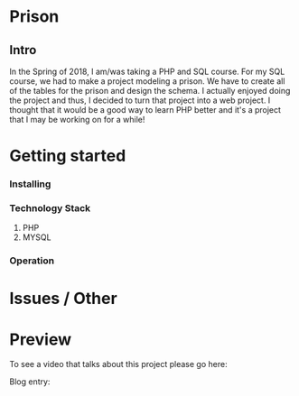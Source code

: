 # Prison
## Intro

In the Spring of 2018, I am/was taking a PHP and SQL course. For my SQL course, we had to make a project modeling a prison. We have to create all of the tables for the prison and design the schema. I actually enjoyed doing the project and thus, I decided to turn that project into a web project. I thought that it would be a good way to learn PHP better and it's a project that I may be working on for a while!


# Getting started
### Installing



### Technology Stack

1. PHP 
2. MYSQL

### Operation


# Issues / Other


# Preview

To see a video that talks about this project please go here: 

Blog entry: